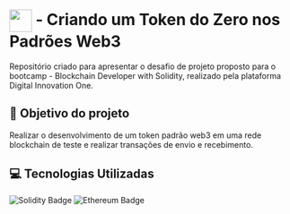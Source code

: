 # <img align="center" width="40px" src="https://hermes.digitalinnovation.one/assets/diome/logo-minimized.png"></a> - Criando um Token do Zero nos Padrões Web3
Repositório criado para apresentar o desafio de projeto proposto para o bootcamp - Blockchain Developer with Solidity, realizado pela plataforma Digital Innovation One.

## :dart: Objetivo do projeto
Realizar o desenvolvimento de um token padrão web3 em uma rede blockchain de teste e realizar transações de envio e recebimento.

## :computer: Tecnologias Utilizadas
![Solidity Badge](https://img.shields.io/badge/Solidity-363636?logo=solidity&logoColor=fff&style=for-the-badge) ![Ethereum Badge](https://img.shields.io/badge/Ethereum-3C3C3D?logo=ethereum&logoColor=fff&style=for-the-badge) 



